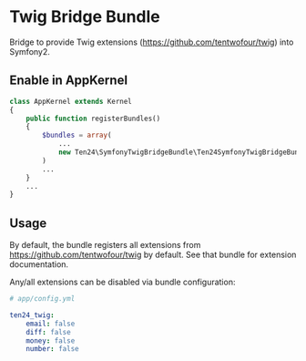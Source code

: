 # Twig Bridge Bundle

Bridge to provide Twig extensions (https://github.com/tentwofour/twig) into Symfony2.

## Enable in AppKernel

```php
class AppKernel extends Kernel
{
    public function registerBundles()
    {
        $bundles = array(
            ...
            new Ten24\SymfonyTwigBridgeBundle\Ten24SymfonyTwigBridgeBundle()
        )
        ...
    }
    ...
}
```

## Usage

By default, the bundle registers all extensions from https://github.com/tentwofour/twig by default. See that bundle for extension documentation.

Any/all extensions can be disabled via bundle configuration:

```yml
# app/config.yml

ten24_twig:
    email: false
    diff: false
    money: false
    number: false
```